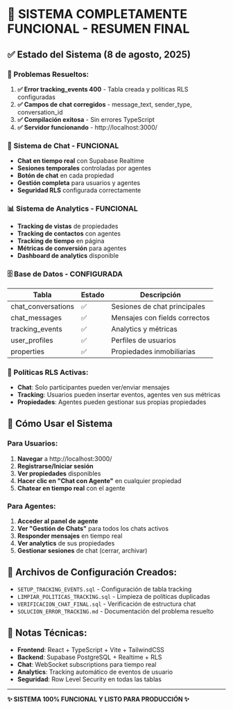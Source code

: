 # 🎉 SISTEMA COMPLETAMENTE FUNCIONAL - RESUMEN FINAL

## ✅ Estado del Sistema (8 de agosto, 2025)

### 🔧 Problemas Resueltos:

1. **✅ Error tracking_events 400** - Tabla creada y políticas RLS configuradas
2. **✅ Campos de chat corregidos** - message_text, sender_type, conversation_id
3. **✅ Compilación exitosa** - Sin errores TypeScript
4. **✅ Servidor funcionando** - http://localhost:3000/

### 💬 Sistema de Chat - FUNCIONAL

- **Chat en tiempo real** con Supabase Realtime
- **Sesiones temporales** controladas por agentes
- **Botón de chat** en cada propiedad
- **Gestión completa** para usuarios y agentes
- **Seguridad RLS** configurada correctamente

### 📊 Sistema de Analytics - FUNCIONAL

- **Tracking de vistas** de propiedades
- **Tracking de contactos** con agentes
- **Tracking de tiempo** en página
- **Métricas de conversión** para agentes
- **Dashboard de analytics** disponible

### 🗄️ Base de Datos - CONFIGURADA

| Tabla              | Estado | Descripción                   |
| ------------------ | ------ | ----------------------------- |
| chat_conversations | ✅     | Sesiones de chat principales  |
| chat_messages      | ✅     | Mensajes con fields correctos |
| tracking_events    | ✅     | Analytics y métricas          |
| user_profiles      | ✅     | Perfiles de usuarios          |
| properties         | ✅     | Propiedades inmobiliarias     |

### 🔐 Políticas RLS Activas:

- **Chat**: Solo participantes pueden ver/enviar mensajes
- **Tracking**: Usuarios pueden insertar eventos, agentes ven sus métricas
- **Propiedades**: Agentes pueden gestionar sus propias propiedades

## 🚀 Cómo Usar el Sistema

### Para Usuarios:

1. **Navegar** a http://localhost:3000/
2. **Registrarse/Iniciar sesión**
3. **Ver propiedades** disponibles
4. **Hacer clic en "Chat con Agente"** en cualquier propiedad
5. **Chatear en tiempo real** con el agente

### Para Agentes:

1. **Acceder al panel de agente**
2. **Ver "Gestión de Chats"** para todos los chats activos
3. **Responder mensajes** en tiempo real
4. **Ver analytics** de sus propiedades
5. **Gestionar sesiones** de chat (cerrar, archivar)

## 🔧 Archivos de Configuración Creados:

- `SETUP_TRACKING_EVENTS.sql` - Configuración de tabla tracking
- `LIMPIAR_POLITICAS_TRACKING.sql` - Limpieza de políticas duplicadas
- `VERIFICACION_CHAT_FINAL.sql` - Verificación de estructura chat
- `SOLUCION_ERROR_TRACKING.md` - Documentación del problema resuelto

## 📝 Notas Técnicas:

- **Frontend**: React + TypeScript + Vite + TailwindCSS
- **Backend**: Supabase PostgreSQL + Realtime + RLS
- **Chat**: WebSocket subscriptions para tiempo real
- **Analytics**: Tracking automático de eventos de usuario
- **Seguridad**: Row Level Security en todas las tablas

---

**✨ SISTEMA 100% FUNCIONAL Y LISTO PARA PRODUCCIÓN ✨**
